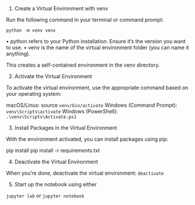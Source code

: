 1. Create a Virtual Environment with venv

Run the following command in your terminal or command prompt:

`python -m venv venv`

•	python refers to your Python installation. Ensure it’s the version you want to use.
•	venv is the name of the virtual environment folder (you can name it anything).

This creates a self-contained environment in the venv directory.

2. Activate the Virtual Environment

To activate the virtual environment, use the appropriate command based on your operating system:

macOS/Linux: source `venv/bin/activate`
Windows (Command Prompt): `venv\Scripts\activate`
Windows (PowerShell): `.\venv\Scripts\Activate.ps1`

3. Install Packages in the Virtual Environment

With the environment activated, you can install packages using pip:

pip install <package-name>
pip install -r requirements.txt

4. Deactivate the Virtual Environment

When you’re done, deactivate the virtual environment:
`deactivate`

5. Start up the notebook using either

`jupyter lab`
or
`jupyter notebook`




